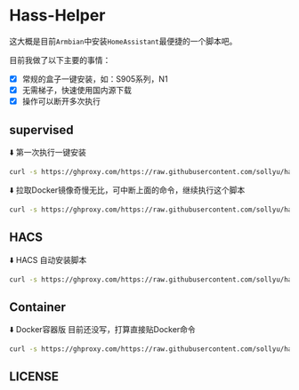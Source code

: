 # Hass-Helper

这大概是目前`Armbian`中安装`HomeAssistant`最便捷的一个脚本吧。

目前我做了以下主要的事情：

- [x] 常规的盒子一键安装，如：S905系列，N1
- [x] 无需梯子，快速使用国内源下载
- [x] 操作可以断开多次执行

## supervised

⬇️ 第一次执行一键安装
```bash
curl -s https://ghproxy.com/https://raw.githubusercontent.com/sollyu/hass-helper/main/install.supervised.sh | bash
```

⬇️ 拉取Docker镜像奇慢无比，可中断上面的命令，继续执行这个脚本

```bash
curl -s https://ghproxy.com/https://raw.githubusercontent.com/sollyu/hass-helper/main/install.supervised.pull.sh | bash
```

## HACS

⬇️ HACS 自动安装脚本
```bash
curl -s https://ghproxy.com/https://raw.githubusercontent.com/sollyu/hass-helper/main/install.hacs.sh | bash
```

## Container

⬇️ Docker容器版 目前还没写，打算直接贴Docker命令
```bash
curl -s https://ghproxy.com/https://raw.githubusercontent.com/sollyu/hass-helper/main/install.container.sh | bash
```

## LICENSE

```

```